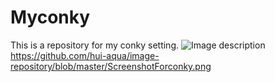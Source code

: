 # Myconky
This is a repository for my conky setting.
![Image description](link-to-image)https://github.com/hui-aqua/image-repository/blob/master/ScreenshotForconky.png

